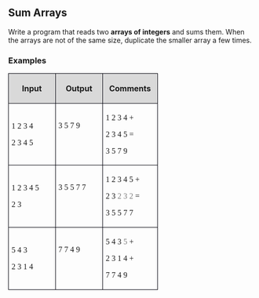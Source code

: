 <H2 LANG="bg-BG" CLASS="western"><SPAN LANG="en-US">Sum Arrays</SPAN></H2>

<P STYLE="margin-top: 0.06in">Write a program that reads two <B>arrays
of integers</B> and sums them. When the arrays are not of the same
size, duplicate the smaller array a few times.</P>
<H3 CLASS="western">Examples</H3>
<TABLE WIDTH=292 CELLPADDING=4 CELLSPACING=0>
	<COL WIDTH=83>
	<COL WIDTH=84>
	<COL WIDTH=99>
	<TR>
		<TD WIDTH=83 BGCOLOR="#d9d9d9" STYLE="border: 1px solid #00000a; padding-top: 0.04in; padding-bottom: 0.04in; padding-left: 0.06in; padding-right: 0.06in">
			<P ALIGN=CENTER><B>Input</B></P>
		</TD>
		<TD WIDTH=84 BGCOLOR="#d9d9d9" STYLE="border: 1px solid #00000a; padding-top: 0.04in; padding-bottom: 0.04in; padding-left: 0.06in; padding-right: 0.06in">
			<P ALIGN=CENTER><B>Output</B></P>
		</TD>
		<TD WIDTH=99 BGCOLOR="#d9d9d9" STYLE="border: 1px solid #00000a; padding-top: 0.04in; padding-bottom: 0.04in; padding-left: 0.06in; padding-right: 0.06in">
			<P ALIGN=CENTER><B>Comments</B></P>
		</TD>
	</TR>
	<TR>
		<TD WIDTH=83 STYLE="border: 1px solid #00000a; padding-top: 0.04in; padding-bottom: 0.04in; padding-left: 0.06in; padding-right: 0.06in">
			<P STYLE="margin-bottom: 0in"><FONT FACE="Consolas, serif">1 2 3 4</FONT></P>
			<P><FONT FACE="Consolas, serif">2 3 4 5</FONT></P>
		</TD>
		<TD WIDTH=84 STYLE="border: 1px solid #00000a; padding-top: 0.04in; padding-bottom: 0.04in; padding-left: 0.06in; padding-right: 0.06in">
			<P STYLE="margin-bottom: 0in"><FONT FACE="Consolas, serif">3 5 7 9</FONT></P>
			<P><BR>
			</P>
		</TD>
		<TD WIDTH=99 STYLE="border: 1px solid #00000a; padding-top: 0.04in; padding-bottom: 0.04in; padding-left: 0.06in; padding-right: 0.06in">
			<P STYLE="margin-bottom: 0in"><FONT FACE="Consolas, serif">1 2 3 4
			+</FONT></P>
			<P STYLE="margin-bottom: 0in"><FONT FACE="Consolas, serif">2 3 4 5
			=</FONT></P>
			<P><FONT FACE="Consolas, serif">3 5 7 9</FONT></P>
		</TD>
	</TR>
	<TR>
		<TD WIDTH=83 STYLE="border: 1px solid #00000a; padding-top: 0.04in; padding-bottom: 0.04in; padding-left: 0.06in; padding-right: 0.06in">
			<P STYLE="margin-bottom: 0in"><FONT FACE="Consolas, serif">1 2 3 4
			5</FONT></P>
			<P><FONT FACE="Consolas, serif">2 3</FONT></P>
		</TD>
		<TD WIDTH=84 STYLE="border: 1px solid #00000a; padding-top: 0.04in; padding-bottom: 0.04in; padding-left: 0.06in; padding-right: 0.06in">
			<P STYLE="margin-bottom: 0in"><FONT FACE="Consolas, serif">3 5 5 7
			7</FONT></P>
			<P><BR>
			</P>
		</TD>
		<TD WIDTH=99 STYLE="border: 1px solid #00000a; padding-top: 0.04in; padding-bottom: 0.04in; padding-left: 0.06in; padding-right: 0.06in">
			<P STYLE="margin-bottom: 0in"><FONT FACE="Consolas, serif">1 2 3 4
			5 +</FONT></P>
			<P STYLE="margin-bottom: 0in"><FONT FACE="Consolas, serif">2 3 </FONT><FONT COLOR="#7f7f7f"><FONT FACE="Consolas, serif">2
			3 2 </FONT></FONT><FONT FACE="Consolas, serif">=</FONT></P>
			<P><FONT FACE="Consolas, serif">3 5 5 7 7</FONT></P>
		</TD>
	</TR>
	<TR>
		<TD WIDTH=83 STYLE="border: 1px solid #00000a; padding-top: 0.04in; padding-bottom: 0.04in; padding-left: 0.06in; padding-right: 0.06in">
			<P STYLE="margin-bottom: 0in"><FONT FACE="Consolas, serif">5 4 3</FONT></P>
			<P><FONT FACE="Consolas, serif">2 3 1 4</FONT></P>
		</TD>
		<TD WIDTH=84 STYLE="border: 1px solid #00000a; padding-top: 0.04in; padding-bottom: 0.04in; padding-left: 0.06in; padding-right: 0.06in">
			<P STYLE="margin-bottom: 0in"><FONT FACE="Consolas, serif">7 7 4 9</FONT></P>
			<P ALIGN=CENTER><BR>
			</P>
		</TD>
		<TD WIDTH=99 STYLE="border: 1px solid #00000a; padding-top: 0.04in; padding-bottom: 0.04in; padding-left: 0.06in; padding-right: 0.06in">
			<P STYLE="margin-bottom: 0in"><FONT FACE="Consolas, serif">5 4 3</FONT><FONT COLOR="#7f7f7f"><FONT FACE="Consolas, serif">
			5 </FONT></FONT><FONT FACE="Consolas, serif">+</FONT></P>
			<P STYLE="margin-bottom: 0in"><FONT FACE="Consolas, serif">2 3 1 4
			+</FONT></P>
			<P><FONT FACE="Consolas, serif">7 7 4 9</FONT></P>
		</TD>
	</TR>
</TABLE>